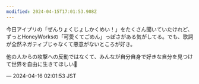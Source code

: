 ```yaml
---
modified: 2024-04-15T17:01:53.908Z
---
```


<p>今日アイプリの「ぜんりょくじょしかくめい！」をたくさん聞いていたけれど、ずっとHoneyWorksの「可愛くてごめん」っぽさがある気がしてる。でも、歌詞が全然ネガティブじゃなくて悪意がないところが好き。</p><p>他の人からの攻撃への反動ではなくて、みんなが自分自身で好きな自分を見つけて世界を自由に生きてほしい🌟</p>

&mdash; 2024-04-16 02:01:53 JST

<!-- Original URL: https://mastodon.social/@sakuramochi0/112276308879462560-->
